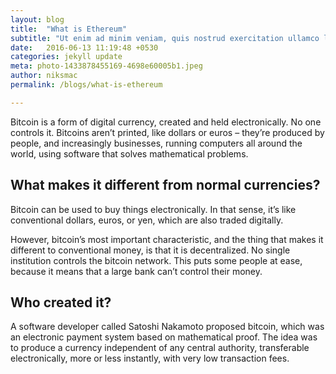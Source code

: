 ```yaml
---
layout: blog
title:  "What is Ethereum"
subtitle: "Ut enim ad minim veniam, quis nostrud exercitation ullamco laboris nisi"
date:   2016-06-13 11:19:48 +0530
categories: jekyll update
meta: photo-1433878455169-4698e60005b1.jpeg
author: niksmac
permalink: /blogs/what-is-ethereum

---
```



Bitcoin is a form of digital currency, created and held electronically. No one controls it. Bitcoins aren’t printed, like dollars or euros – they’re produced by people, and increasingly businesses, running computers all around the world, using software that solves mathematical problems.


## What makes it different from normal currencies?

Bitcoin can be used to buy things electronically. In that sense, it’s like conventional dollars, euros, or yen, which are also traded digitally.

However, bitcoin’s most important characteristic, and the thing that makes it different to conventional money, is that it is decentralized. No single institution controls the bitcoin network. This puts some people at ease, because it means that a large bank can’t control their money.

## Who created it?

A software developer called Satoshi Nakamoto proposed bitcoin, which was an electronic payment system based on mathematical proof. The idea was to produce a currency independent of any central authority, transferable electronically, more or less instantly, with very low transaction fees.
